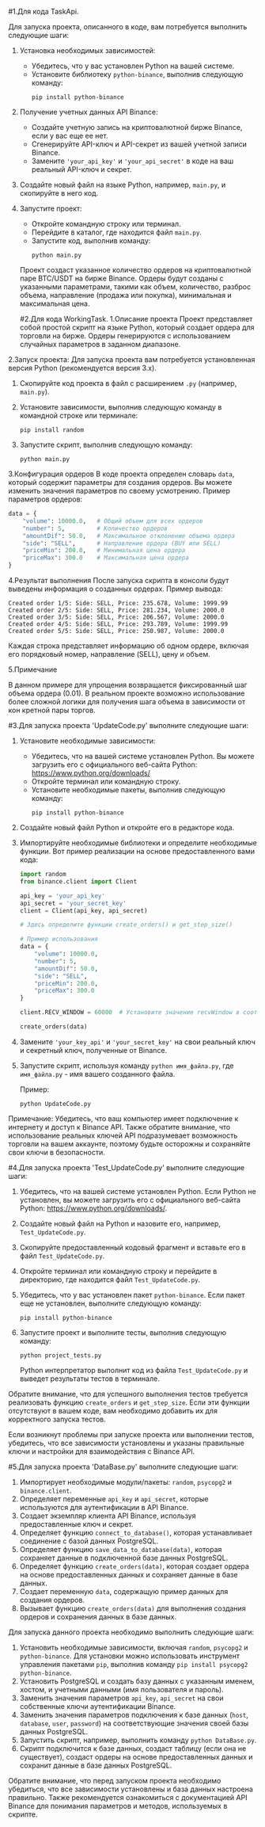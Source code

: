 #1.Для кода TaskApi.

Для запуска проекта, описанного в коде, вам потребуется выполнить следующие шаги:

1. Установка необходимых зависимостей:
   - Убедитесь, что у вас установлен Python на вашей системе.
   - Установите библиотеку `python-binance`, выполнив следующую команду:
     ```
     pip install python-binance
     ```

2. Получение учетных данных API Binance:
   - Создайте учетную запись на криптовалютной бирже Binance, если у вас еще ее нет.
   - Сгенерируйте API-ключ и API-секрет из вашей учетной записи Binance.
   - Замените `'your_api_key'` и `'your_api_secret'` в коде на ваш реальный API-ключ и секрет.

3. Создайте новый файл на языке Python, например, `main.py`, и скопируйте в него код.

4. Запустите проект:
   - Откройте командную строку или терминал.
   - Перейдите в каталог, где находится файл `main.py`.
   - Запустите код, выполнив команду:
     ```
     python main.py
     ```
   Проект создаст указанное количество ордеров на криптовалютной паре BTC/USDT на бирже Binance. Ордеры будут созданы с указанными параметрами, такими как объем, количество, разброс объема, направление (продажа или покупка), минимальная и максимальная цена.
   
   
   
   
   
   
   
   
   
   #2.Для кода WorkingTask.
   1.Описание проекта
Проект представляет собой простой скрипт на языке Python, который создает ордера для торговли на бирже. Ордеры генерируются с использованием случайных параметров в заданном диапазоне.

2.Запуск проекта:
Для запуска проекта вам потребуется установленная версия Python (рекомендуется версия 3.x).

1. Скопируйте код проекта в файл с расширением `.py` (например, `main.py`).

2. Установите зависимости, выполнив следующую команду в командной строке или терминале:
   ```
   pip install random
   ```

3. Запустите скрипт, выполнив следующую команду:
   ```
   python main.py
   ```

 3.Конфигурация ордеров
В коде проекта определен словарь `data`, который содержит параметры для создания ордеров. Вы можете изменить значения параметров по своему усмотрению.
Пример параметров ордеров:
```python
data = {
    "volume": 10000.0,   # Общий объем для всех ордеров
    "number": 5,         # Количество ордеров
    "amountDif": 50.0,   # Максимальное отклонение объема ордера
    "side": "SELL",      # Направление ордера (BUY или SELL)
    "priceMin": 200.0,   # Минимальная цена ордера
    "priceMax": 300.0    # Максимальная цена ордера
}
```

4.Результат выполнения
После запуска скрипта в консоли будут выведены информация о созданных ордерах. Пример вывода:
```
Created order 1/5: Side: SELL, Price: 235.678, Volume: 1999.99
Created order 2/5: Side: SELL, Price: 281.234, Volume: 2000.0
Created order 3/5: Side: SELL, Price: 206.567, Volume: 2000.0
Created order 4/5: Side: SELL, Price: 293.789, Volume: 1999.99
Created order 5/5: Side: SELL, Price: 250.987, Volume: 2000.0
```
Каждая строка представляет информацию об одном ордере, включая его порядковый номер, направление (SELL), цену и объем.

5.Примечание

В данном примере для упрощения возвращается фиксированный шаг объема ордера (0.01). В реальном проекте возможно использование более сложной логики для получения шага объема в зависимости от кон
кретной пары торгов.






#3.Для запуска проекта 'UpdateCode.py' выполните следующие шаги:

1. Установите необходимые зависимости:
   - Убедитесь, что на вашей системе установлен Python. Вы можете загрузить его с официального веб-сайта Python: https://www.python.org/downloads/
   - Откройте терминал или командную строку.
   - Установите необходимые пакеты, выполнив следующую команду:
     ```
     pip install python-binance
     ```

2. Создайте новый файл Python и откройте его в редакторе кода.

3. Импортируйте необходимые библиотеки и определите необходимые функции. Вот пример реализации на основе предоставленного вами кода:

   ```python
   import random
   from binance.client import Client

   api_key = 'your_api_key'
   api_secret = 'your_secret_key'
   client = Client(api_key, api_secret)

   # Здесь определите функции create_orders() и get_step_size()

   # Пример использования
   data = {
       "volume": 10000.0,
       "number": 5,
       "amountDif": 50.0,
       "side": "SELL",
       "priceMin": 200.0,
       "priceMax": 300.0
   }

   client.RECV_WINDOW = 60000  # Установите значение recvWindow в соответствии с вашими потребностями

   create_orders(data)
   ```

4. Замените `'your_key_api'` и `'your_secret_key'` на свои реальный ключ и секретный ключ, полученные от Binance.

5. Запустите скрипт, используя команду `python имя_файла.py`, где `имя_файла.py` - имя вашего созданного файла.

   Пример:
   ```
   python UpdateCode.py
   ```

Примечание: Убедитесь, что ваш компьютер имеет подключение к интернету и доступ к Binance API. Также обратите внимание, что использование реальных ключей API подразумевает возможность торговли на вашем аккаунте, поэтому будьте осторожны и сохраняйте свои ключи в безопасности.











#4.Для запуска проекта 'Test_UpdateCode.py' выполните следующие шаги:

1. Убедитесь, что на вашей системе установлен Python. Если Python не установлен, вы можете загрузить его с официального веб-сайта Python: https://www.python.org/downloads/.

2. Создайте новый файл на Python и назовите его, например, `Test_UpdateCode.py`.

3. Скопируйте предоставленный кодовый фрагмент и вставьте его в файл `Test_UpdateCode.py`.

4. Откройте терминал или командную строку и перейдите в директорию, где находится файл `Test_UpdateCode.py`.

5. Убедитесь, что у вас установлен пакет `python-binance`. Если пакет еще не установлен, выполните следующую команду:

   ```
   pip install python-binance
   ```

6. Запустите проект и выполните тесты, выполнив следующую команду:

   ```
   python project_tests.py
   ```

   Python интерпретатор выполнит код из файла `Test_UpdateCode.py` и выведет результаты тестов в терминале.

Обратите внимание, что для успешного выполнения тестов требуется реализовать функцию `create_orders` и `get_step_size`. Если эти функции отсутствуют в вашем коде, вам необходимо добавить их для корректного запуска тестов.

Если возникнут проблемы при запуске проекта или выполнении тестов, убедитесь, что все зависимости установлены и указаны правильные ключи и настройки для взаимодействия с Binance API.






#5.Для запуска проекта 'DataBase.py' выполните следующие шаги:

1. Импортирует необходимые модули/пакеты: `random`, `psycopg2` и `binance.client`.
2. Определяет переменные `api_key` и `api_secret`, которые используются для аутентификации в API Binance.
3. Создает экземпляр клиента API Binance, используя предоставленные ключ и секрет.
4. Определяет функцию `connect_to_database()`, которая устанавливает соединение с базой данных PostgreSQL.
5. Определяет функцию `save_data_to_database(data)`, которая сохраняет данные в подключенной базе данных PostgreSQL.
6. Определяет функцию `create_orders(data)`, которая создает ордера на основе предоставленных данных и сохраняет данные в базе данных.
7. Создает переменную `data`, содержащую пример данных для создания ордеров.
8. Вызывает функцию `create_orders(data)` для выполнения создания ордеров и сохранения данных в базе данных.

Для запуска данного проекта необходимо выполнить следующие шаги:

1. Установить необходимые зависимости, включая `random`, `psycopg2` и `python-binance`. Для установки можно использовать инструмент управления пакетами `pip`, выполнив команду `pip install psycopg2 python-binance`.
2. Установить PostgreSQL и создать базу данных с указанным именем, хостом, и учетными данными (имя пользователя и пароль).
3. Заменить значения параметров `api_key`, `api_secret` на свои собственные ключи аутентификации Binance.
4. Заменить значения параметров подключения к базе данных (`host`, `database`, `user`, `password`) на соответствующие значения своей базы данных PostgreSQL.
5. Запустить скрипт, например, выполнить команду `python DataBase.py`.
6. Скрипт подключится к базе данных, создаст таблицу (если она не существует), создаст ордеры на основе предоставленных данных и сохранит данные в базе данных PostgreSQL.

Обратите внимание, что перед запуском проекта необходимо убедиться, что все зависимости установлены и база данных настроена правильно. Также рекомендуется ознакомиться с документацией API Binance для понимания параметров и методов, используемых в скрипте.
